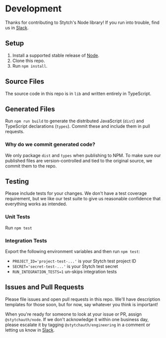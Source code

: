 # Development

Thanks for contributing to Stytch's Node library! If you run into trouble, find us in [Slack](slack).

## Setup

1. Install a supported stable release of [Node](https://nodejs.org/).
2. Clone this repo.
3. Run `npm install`.

## Source Files

The source code in this repo is in `lib` and written entirely in TypeScript.

## Generated Files

Run `npm run build` to generate the distributed JavaScript (`dist`) and TypeScript declarations (`types`). Commit these and include them in pull requests.

### Why do we commit generated code?

We only package `dist` and `types` when publishing to NPM. To make sure our published files are version-controlled and tied to the original source, we commit them to the repo.

## Testing

Please include tests for your changes. We don't have a test coverage requirement, but we like our test suite to give us reasonable confidence that everything works as intended.

### Unit Tests

Run `npm test`

### Integration Tests

Export the following environment variables and then run `npm test`:

- `PROJECT_ID='project-test-...'` is your Stytch test project ID
- `SECRET='secret-test-...'` is your Stytch test secret
- `RUN_INTEGRATION_TESTS=1` un-skips integration tests

## Issues and Pull Requests

Please file issues and open pull requests in this repo. We'll have description templates for those soon, but for now, say whatever you think is important!

When you're ready for someone to look at your issue or PR, assign `@stytchauth/node`. If we don't acknowledge it within one business day, please escalate it by tagging `@stytchauth/engineering` in a comment or letting us know in [Slack](slack).

[slack]: https://join.slack.com/t/stytch/shared_invite/zt-nil4wo92-jApJ9Cl32cJbEd9esKkvyg
